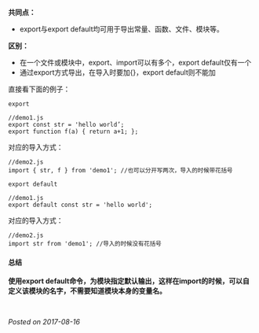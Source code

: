 **共同点：**
- export与export default均可用于导出常量、函数、文件、模块等。

**区别：**
- 在一个文件或模块中，export、import可以有多个，export default仅有一个
- 通过export方式导出，在导入时要加{}，export default则不能加

直接看下面的例子：

`export`

```
//demo1.js
export const str = 'hello world’;
export function f(a) { return a+1; };
```

对应的导入方式：

```
//demo2.js
import { str, f } from 'demo1'; //也可以分开写两次，导入的时候带花括号
```

`export default`

```
//demo1.js
export default const str = 'hello world';
```

对应的导入方式：

```
//demo2.js
import str from 'demo1'; //导入的时候没有花括号
```

#### 总结

**使用export default命令，为模块指定默认输出，这样在import的时候，可以自定义该模块的名字，不需要知道模块本身的变量名。**


&nbsp;

*Posted on 2017-08-16*

